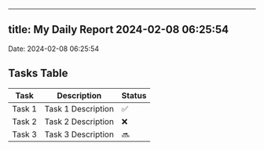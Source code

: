 
---
title: My Daily Report 2024-02-08 06:25:54
---

Date: 2024-02-08 06:25:54

## Tasks Table

| Task | Description | Status |
|------|-------------|--------|
| Task 1 | Task 1 Description | ✅ |
| Task 2 | Task 2 Description | ❌ |
| Task 3 | Task 3 Description | 🔜 |
